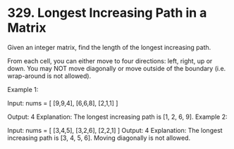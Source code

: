 # 329. Longest Increasing Path in a Matrix

Given an integer matrix, find the length of the longest increasing path.

From each cell, you can either move to four directions: left, right, up or down. You may NOT move diagonally or move outside of the boundary (i.e. wrap-around is not allowed).

Example 1:

Input: nums = 
[
  [9,9,4],
  [6,6,8],
  [2,1,1]
] 

Output: 4 
Explanation: The longest increasing path is [1, 2, 6, 9].
Example 2:

Input: nums = 
[
  [3,4,5],
  [3,2,6],
  [2,2,1]
] 
Output: 4 
Explanation: The longest increasing path is [3, 4, 5, 6]. Moving diagonally is not allowed.
	
